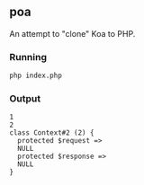 ## poa
An attempt to "clone" Koa to PHP.

### Running
```bash
php index.php
```

### Output

```
1
2
class Context#2 (2) {
  protected $request =>
  NULL
  protected $response =>
  NULL
}
```